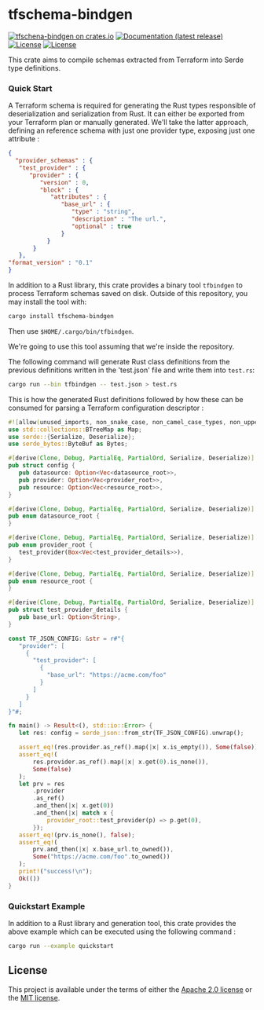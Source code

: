# tfschema-bindgen

[![tfschena-bindgen on crates.io](https://img.shields.io/crates/v/tfschema-bindgen)](https://crates.io/crates/tfschema-bindgen)
[![Documentation (latest release)](https://docs.rs/tfschema-bindgen/badge.svg)](https://docs.rs/tfschema-bindgen/)
[![License](https://img.shields.io/badge/license-Apache-green.svg)](../LICENSE-APACHE)
[![License](https://img.shields.io/badge/license-MIT-green.svg)](../LICENSE-MIT)

This crate aims to compile schemas extracted from Terraform into Serde type definitions.

### Quick Start

A Terraform schema is required for generating the Rust types responsible of deserialization and serialization from Rust.
It can either be exported from your Terraform plan or manually generated.
We'll take the latter approach, defining an reference schema with just one provider type, exposing just one attribute :

```json
{
  "provider_schemas" : {
   "test_provider" : {
      "provider" : {
         "version" : 0,
         "block" : {
            "attributes" : {
               "base_url" : {
                  "type" : "string",
                  "description" : "The url.",
                  "optional" : true
               }
           }
       }
   },
"format_version" : "0.1"
}
```

In addition to a Rust library, this crate provides a binary tool `tfbindgen` to process Terraform schemas
saved on disk.
Outside of this repository, you may install the tool with:

```bash
cargo install tfschema-bindgen
```

Then use `$HOME/.cargo/bin/tfbindgen`.

We're going to use this tool assuming that we're inside the repository.

The following command will generate Rust class definitions from the previous definitions written in the 'test.json' file and write them into `test.rs`:

```bash
cargo run --bin tfbindgen -- test.json > test.rs
```

This is how the generated Rust definitions followed by how these can be consumed for parsing a Terraform configuration descriptor :

```rust
#![allow(unused_imports, non_snake_case, non_camel_case_types, non_upper_case_globals)]
use std::collections::BTreeMap as Map;
use serde::{Serialize, Deserialize};
use serde_bytes::ByteBuf as Bytes;

#[derive(Clone, Debug, PartialEq, PartialOrd, Serialize, Deserialize)]
pub struct config {
   pub datasource: Option<Vec<datasource_root>>,
   pub provider: Option<Vec<provider_root>>,
   pub resource: Option<Vec<resource_root>>,
}

#[derive(Clone, Debug, PartialEq, PartialOrd, Serialize, Deserialize)]
pub enum datasource_root {
}

#[derive(Clone, Debug, PartialEq, PartialOrd, Serialize, Deserialize)]
pub enum provider_root {
   test_provider(Box<Vec<test_provider_details>>),
}

#[derive(Clone, Debug, PartialEq, PartialOrd, Serialize, Deserialize)]
pub enum resource_root {
}

#[derive(Clone, Debug, PartialEq, PartialOrd, Serialize, Deserialize)]
pub struct test_provider_details {
   pub base_url: Option<String>,
}

const TF_JSON_CONFIG: &str = r#"{
   "provider": [
     {
       "test_provider": [
         {
           "base_url": "https://acme.com/foo"
         }
       ]
     }
   ]
}"#;

fn main() -> Result<(), std::io::Error> {
   let res: config = serde_json::from_str(TF_JSON_CONFIG).unwrap();

   assert_eq!(res.provider.as_ref().map(|x| x.is_empty()), Some(false));
   assert_eq!(
       res.provider.as_ref().map(|x| x.get(0).is_none()),
       Some(false)
   );
   let prv = res
       .provider
       .as_ref()
       .and_then(|x| x.get(0))
       .and_then(|x| match x {
           provider_root::test_provider(p) => p.get(0),
       });
   assert_eq!(prv.is_none(), false);
   assert_eq!(
       prv.and_then(|x| x.base_url.to_owned()),
       Some("https://acme.com/foo".to_owned())
   );
   print!("success!\n");
   Ok(())
}
```
### Quickstart Example

In addition to a Rust library and generation tool, this crate provides the above example which
can be executed using the following command :

```bash
cargo run --example quickstart
```


## License

This project is available under the terms of either the [Apache 2.0 license](../LICENSE-APACHE) or the [MIT
license](../LICENSE-MIT).

<!--
README.md is generated from README.tpl by cargo readme. To regenerate:

cargo install cargo-readme
cargo readme > README.md
-->
